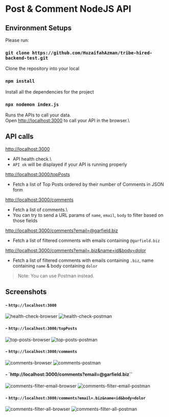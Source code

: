 # Post & Comment NodeJS API

## Environment Setups

Please run:

### `git clone https://github.com/HuzaifahAzman/tribe-hired-backend-test.git`

Clone the repository into your local

### `npm install`

Install all the dependencies for the project

### `npx nodemon index.js`

Runs the APIs to call your data.\
Open [http://localhost:3000](http://localhost:3000) to call your API in the browser.\

## API calls

[http://localhost:3000](http://localhost:3000)
- API health check.\
- `API ok` will be displayed if your API is running properly 

[http://localhost:3000/topPosts](http://localhost:3000/topPosts)
- Fetch a list of Top Posts ordered by their number of Comments in JSON form

[http://localhost:3000/comments](http://localhost:3000/comments)
- Fetch a list of comments.\
- You can try to send a URL params of `name`, `email`, `body` to filter based on those fields

[http://localhost:3000/comments?email=@garfield.biz](http://localhost:3000/comments?email=@garfield.biz)
- Fetch a list of filtered comments with emails containing `@garfield.biz`

[http://localhost:3000/comments?email=.biz&name=id&body=dolor](http://localhost:3000/comments?email=.biz&name=id&body=dolor)
- Fetch a list of filtered comments with emails containing `.biz`, name containing `name` & body containing `dolor`


> Note: You can use Postman instead.

## Screenshots
#### - `http://localhost:3000`
![health-check-browser](/public/screenshots/health-check-browser.png)
![health-check-postman](/public/screenshots/health-check-postman.png)

#### - `http://localhost:3000/topPosts`
![top-posts-browser](/public/screenshots/top-posts-browser.png)
![top-posts-postman](/public/screenshots/top-posts-postman.png)

#### - `http://localhost:3000/comments`
![comments-browser](/public/screenshots/comments-browser.png)
![comments-postman](/public/screenshots/comments-postman.png)

#### - `http://localhost:3000/comments?email=@garfield.biz``
![comments-filter-email-browser](/public/screenshots/comments-filter-email-browser.png)
![comments-filter-email-postman](/public/screenshots/comments-filter-email-postman.png)

#### - `http://localhost:3000/comments?email=.biz&name=id&body=dolor`
![comments-filter-all-browser](/public/screenshots/comments-filter-all-browser.png)
![comments-filter-all-postman](/public/screenshots/comments-filter-all-postman.png)